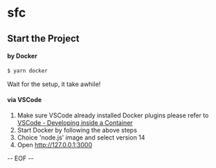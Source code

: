 # sfc

## Start the Project
#### by Docker

```bash
$ yarn docker
```

Wait for the setup, it take awhile!

#### via VSCode

1. Make sure VSCode already installed Docker plugins
   please refer to [VSCode - Developing inside a Container](https://code.visualstudio.com/docs/remote/containers)
2. Start Docker by following the above steps
3. Choice 'node.js' image and select version 14
4. Open http://127.0.0.1:3000

-- EOF --